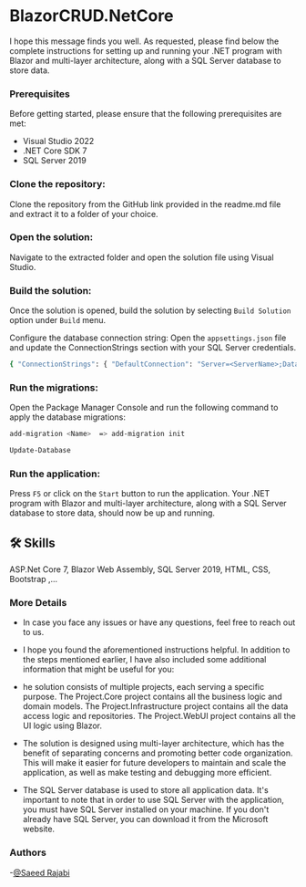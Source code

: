 # BlazorCRUD.NetCore


I hope this message finds you well. As requested, please find below the complete instructions for setting up and running your .NET program with Blazor and multi-layer architecture, along with a SQL Server database to store data.

### Prerequisites 
Before getting started, please ensure that the following prerequisites are met:
- Visual Studio 2022
- .NET Core SDK 7
- SQL Server 2019

### Clone the repository: 
Clone the repository from the GitHub link provided in the readme.md file and extract it to a folder of your choice.

### Open the solution: 
Navigate to the extracted folder and open the solution file using Visual Studio.

### Build the solution: 
Once the solution is opened, build the solution by selecting `Build Solution` option under `Build` menu.

Configure the database connection string: Open the `appsettings.json` file and update the ConnectionStrings section with your SQL Server credentials.


```bash
{ "ConnectionStrings": { "DefaultConnection": "Server=<ServerName>;Database=<DatabaseName>;User Id=<Username>;Password=<Password>;" } } 
```

### Run the migrations: 
Open the Package Manager Console and run the following command to apply the database migrations:
  
  
```bash
add-migration <Name>  => add-migration init
```
```bash
Update-Database 
```

### Run the application: 
Press `F5` or click on the `Start` button to run the application. Your .NET program with Blazor and multi-layer architecture, along with a SQL Server database to store data, should now be up and running.


## 🛠 Skills
ASP.Net Core 7, Blazor Web Assembly, SQL Server 2019, HTML, CSS, Bootstrap ,...

### More Details
- In case you face any issues or have any questions, feel free to reach out to us.


- I hope you found the aforementioned instructions helpful. In addition to the steps mentioned earlier, I have also included some additional information that might   be useful for you:

- he solution consists of multiple projects, each serving a specific purpose. The Project.Core project contains all the business logic and domain models. The         Project.Infrastructure project contains all the data access logic and repositories. The Project.WebUI project contains all the UI logic using Blazor.

- The solution is designed using multi-layer architecture, which has the benefit of separating concerns and promoting better code organization. This will make it     easier for future developers to maintain and scale the application, as well as make testing and debugging more efficient.

- The SQL Server database is used to store all application data. It's important to note that in order to use SQL Server with the application, you must have SQL       Server installed on your machine. If you don't already have SQL Server, you can download it from the Microsoft website.

### Authors
-[@Saeed Rajabi](https://github.com/ArkaSoftwareTeam/BlazorCRUD.NetCore)
